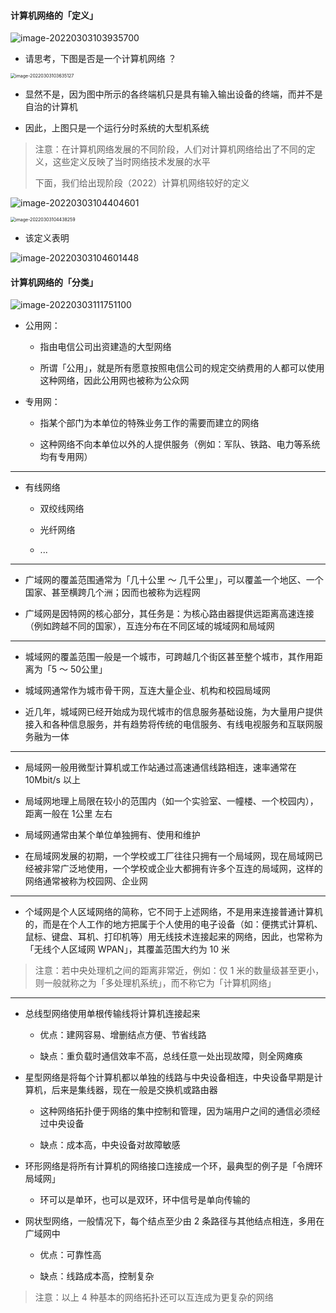 #### 计算机网络的「定义」

![image-20220303103935700](https://gitee.com/pj-l/imgs-1/raw/master/image-20220303103935700.png)

- 请思考，下图是否是一个计算机网络 ？

<img src="https://gitee.com/pj-l/imgs-1/raw/master/image-20220303103635127.png" alt="image-20220303103635127" style="zoom:50%;" />

- 显然不是，因为图中所示的各终端机只是具有输入输出设备的终端，而并不是自治的计算机

- 因此，上图只是一个运行分时系统的大型机系统

> 注意：在计算机网络发展的不同阶段，人们对计算机网络给出了不同的定义，这些定义反映了当时网络技术发展的水平
> 
> 下面，我们给出现阶段（2022）计算机网络较好的定义

![image-20220303104404601](https://gitee.com/pj-l/imgs-1/raw/master/image-20220303104404601.png)

<img src="https://gitee.com/pj-l/imgs-1/raw/master/image-20220303104438259.png" alt="image-20220303104438259" style="zoom:50%;" />

- 该定义表明

![image-20220303104601448](https://gitee.com/pj-l/imgs-1/raw/master/image-20220303104601448.png)

#### 计算机网络的「分类」

![image-20220303111751100](https://gitee.com/pj-l/imgs-1/raw/master/image-20220303111751100.png)

- 公用网：

	- 指由电信公司出资建造的大型网络

	- 所谓「公用」，就是所有愿意按照电信公司的规定交纳费用的人都可以使用这种网络，因此公用网也被称为公众网

- 专用网：

	- 指某个部门为本单位的特殊业务工作的需要而建立的网络

	- 这种网络不向本单位以外的人提供服务（例如：军队、铁路、电力等系统均有专用网）

---

- 有线网络

	- 双绞线网络

	- 光纤网络

	- ...

---

- 广域网的覆盖范围通常为「几十公里 ～ 几千公里」，可以覆盖一个地区、一个国家、甚至横跨几个洲；因而也被称为远程网

- 广域网是因特网的核心部分，其任务是：为核心路由器提供远距离高速连接（例如跨越不同的国家），互连分布在不同区域的城域网和局域网

---

- 城域网的覆盖范围一般是一个城市，可跨越几个街区甚至整个城市，其作用距离为「5 ～ 50公里」

- 城域网通常作为城市骨干网，互连大量企业、机构和校园局域网

- 近几年，城域网已经开始成为现代城市的信息服务基础设施，为大量用户提供接入和各种信息服务，并有趋势将传统的电信服务、有线电视服务和互联网服务融为一体

---

- 局域网一般用微型计算机或工作站通过高速通信线路相连，速率通常在 10Mbit/s 以上

- 局域网地理上局限在较小的范围内（如一个实验室、一幢楼、一个校园内），距离一般在 1公里 左右

- 局域网通常由某个单位单独拥有、使用和维护

- 在局域网发展的初期，一个学校或工厂往往只拥有一个局域网，现在局域网已经被非常广泛地使用，一个学校或企业大都拥有许多个互连的局域网，这样的网络通常被称为校园网、企业网

---

- 个域网是个人区域网络的简称，它不同于上述网络，不是用来连接普通计算机的，而是在个人工作的地方把属于个人使用的电子设备（如：便携式计算机、鼠标、键盘、耳机、打印机等）用无线技术连接起来的网络，因此，也常称为「无线个人区域网 WPAN」，其覆盖范围大约为 10 米

> 注意：若中央处理机之间的距离非常近，例如：仅 1 米的数量级甚至更小，则一般就称之为「多处理机系统」，而不称它为「计算机网络」

---

- 总线型网络使用单根传输线将计算机连接起来

	- 优点：建网容易、增删结点方便、节省线路

	- 缺点：重负载时通信效率不高，总线任意一处出现故障，则全网瘫痪

- 星型网络是将每个计算机都以单独的线路与中央设备相连，中央设备早期是计算机，后来是集线器，现在一般是交换机或路由器

	- 这种网络拓扑便于网络的集中控制和管理，因为端用户之间的通信必须经过中央设备

	- 缺点：成本高，中央设备对故障敏感

- 环形网络是将所有计算机的网络接口连接成一个环，最典型的例子是「令牌环局域网」

	- 环可以是单环，也可以是双环，环中信号是单向传输的

- 网状型网络，一般情况下，每个结点至少由 2 条路径与其他结点相连，多用在广域网中

	- 优点：可靠性高

	- 缺点：线路成本高，控制复杂

> 注意：以上 4 种基本的网络拓扑还可以互连成为更复杂的网络


